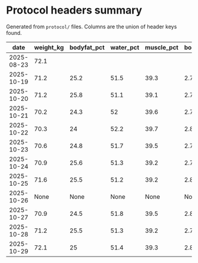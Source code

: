 # Protocol headers summary

Generated from `protocol/` files. Columns are the union of header keys found.

| date | weight_kg | bodyfat_pct | water_pct | muscle_pct | bones_pct | target_calories | target_protein_g | target_fat_g | target_carbs_g | actual_calories | actual_protein_g | actual_fat_g | actual_carbs_g | abdgirth_cm | sleep | steps | comment | bmi | carbs | fat | protein |
| --- | --- | --- | --- | --- | --- | --- | --- | --- | --- | --- | --- | --- | --- | --- | --- | --- | --- | --- | --- | --- | --- |
| 2025-08-23 | 72.1 |  |  |  |  | 1670 |  |  |  |  |  |  |  | 103 | 328 |  |  |  | 112 | 70 | 124 |
| 2025-10-19 | 71.2 | 25.2 | 51.5 | 39.3 | 2.7 | 2300 | 150 | 80 | 240 | 1959 | 141 | 51 | 214 | None | None | None | None | 25.2 |  |  |  |
| 2025-10-20 | 71.2 | 25.8 | 51.1 | 39.1 | 2.7 | 2300 | 150 | 80 | 240 | 1966 | 143 | 101 | 107 | None | None | None | None | 25.2 |  |  |  |
| 2025-10-21 | 70.2 | 24.3 | 52 | 39.6 | 2.7 | 2300 | 150 | 80 | 240 | 1981 | 129 | 88 | 153 | None | None | None | None | 24.8 |  |  |  |
| 2025-10-22 | 70.3 | 24 | 52.2 | 39.7 | 2.8 | 2300 | 150 | 80 | 240 | 2030 | 144 | 84 | 154 | None | None | None | None | 24.8 |  |  |  |
| 2025-10-23 | 70.6 | 24.8 | 51.7 | 39.5 | 2.7 | 2300 | 150 | 80 | 240 | 2736 | 159 | 131 | 214 | None | None | None | None | 25 |  |  |  |
| 2025-10-24 | 70.9 | 25.6 | 51.3 | 39.2 | 2.7 | 2300 | 150 | 80 | 240 | 2173 | 184 | 84 | 156 | None | None | None | None | 25.1 |  |  |  |
| 2025-10-25 | 71.6 | 25.5 | 51.2 | 39.2 | 2.8 | 2300 | 150 | 80 | 240 | 2177 | 97 | 106 | 224 | None | None | None | None | 25.3 |  |  |  |
| 2025-10-26 | None | None | None | None | None | 2300 | 150 | 80 | 240 | 2139 | 108 | 107 | 187 | None | None | None | None | None |  |  |  |
| 2025-10-27 | 70.9 | 24.5 | 51.8 | 39.5 | 2.8 | 2300 | 150 | 80 | 240 | 2258 | 157 | 84 | 184 | 101 | 7h 24m | None | Home | 25.1 |  |  |  |
| 2025-10-28 | 71.2 | 25.5 | 51.3 | 39.2 | 2.7 | 2300 | 150 | 80 | 240 | 2255 | 157 | 84 | 184 | 102 | 438 | None | None | 25.2 |  |  |  |
| 2025-10-29 | 72.1 | 25 | 51.4 | 39.3 | 2.8 | 2300 | 150 | 80 | 240 | 2432 | 183 | 81 | 223 | None | 326 | 6342 | None | 25.5 |  |  |  |
